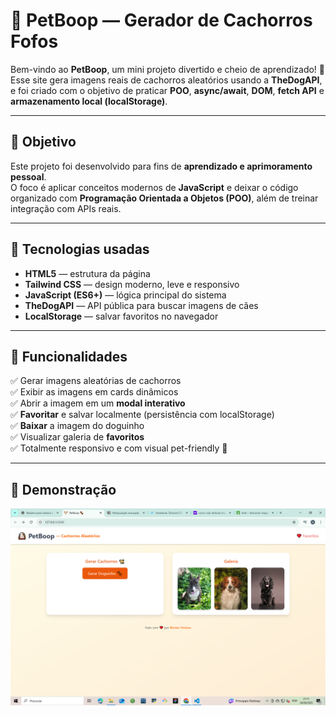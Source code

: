 # 🐾 PetBoop — Gerador de Cachorros Fofos

Bem-vindo ao **PetBoop**, um mini projeto divertido e cheio de aprendizado! 🐶  
Esse site gera imagens reais de cachorros aleatórios usando a **TheDogAPI**, e foi criado com o objetivo de praticar **POO**, **async/await**, **DOM**, **fetch API** e **armazenamento local (localStorage)**.  

---

## 🎯 Objetivo

Este projeto foi desenvolvido para fins de **aprendizado e aprimoramento pessoal**.  
O foco é aplicar conceitos modernos de **JavaScript** e deixar o código organizado com **Programação Orientada a Objetos (POO)**, além de treinar integração com APIs reais.

---

## 🧠 Tecnologias usadas

- **HTML5** — estrutura da página  
- **Tailwind CSS** — design moderno, leve e responsivo  
- **JavaScript (ES6+)** — lógica principal do sistema  
- **TheDogAPI** — API pública para buscar imagens de cães  
- **LocalStorage** — salvar favoritos no navegador  

---

## 🚀 Funcionalidades

✅ Gerar imagens aleatórias de cachorros  
✅ Exibir as imagens em cards dinâmicos  
✅ Abrir a imagem em um **modal interativo**  
✅ **Favoritar** e salvar localmente (persistência com localStorage)  
✅ **Baixar** a imagem do doguinho  
✅ Visualizar galeria de **favoritos**  
✅ Totalmente responsivo e com visual pet-friendly 🐾  

---

## 📸 Demonstração

![img](https://github.com/moisesvinicius404/petboop/blob/main/img-pet-boop.png)





